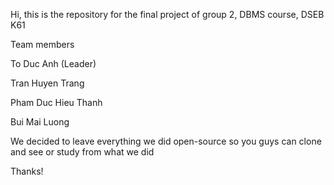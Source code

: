 Hi, this is the repository for the final project of group 2, DBMS course, DSEB K61

Team members

To Duc Anh (Leader)

Tran Huyen Trang

Pham Duc Hieu Thanh

Bui Mai Luong


We decided to leave everything we did open-source so you guys can clone and see or study from what we did


Thanks!
